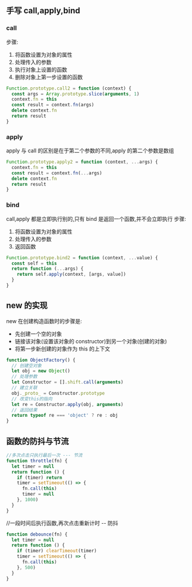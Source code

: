 
## 手写 call,apply,bind

### call

 步骤:

1. 将函数设置为对象的属性
2. 处理传入的参数
3. 执行对象上设置的函数
4. 删除对象上第一步设置的函数

```javascript
Function.prototype.call2 = function (context) {
  const args = Array.prototype.slice(arguments, 1)
  context.fn = this
  const result = context.fn(args)
  delete context.fn
  return result
}
```

### apply

apply 与 call 的区别是在于第二个参数的不同,apply 的第二个参数是数组 

```javascript
Function.prototype.apply2 = function (context, ...args) {
  context.fn = this
  const result = context.fn(...args)
  delete context.fn
  return result
}
```

### bind

 call,apply 都是立即执行别的,只有 bind 是返回一个函数,并不会立即执行 步骤:

1. 将函数设置为对象的属性
2. 处理传入的参数
3. 返回函数

```javascript
Function.prototype.bind2 = function (context, ...value) {
  const self = this
  return function (...args) {
    return self.apply(context, [args, value])
  }
}
```


## new 的实现

 new 在创建构造函数时的步骤是: 

- 先创建一个空的对象
- 链接该对象(设置该对象的 constructor)到另一个对象(创建的对象)
- 将第一步新创建的对象作为 this 的上下文

```javascript
function ObjectFactory() {
  // 创建空对象
  let obj = new Object()
  // 处理参数
  let Constructor = [].shift.call(arguments)
  // 建立关联
  obj._proto_ = Constructor.prototype
  // 改变this的指向
  let re = Constructor.apply(obj, arguments)
  // 返回结果
  return typeof re === 'object' ? re : obj
}
```

## 函数的防抖与节流

```javascript
//多次点击只执行最后一次 --- 节流
function throttle(fn) {
  let timer = null
  return function () {
    if (timer) return
    timer = setTimeout(() => {
      fn.call(this)
      timer = null
    }, 1000)
  }
}
```

//一段时间后执行函数,再次点击重新计时 -- 防抖

```javascript
function debounce(fn) {
  let timer = null
  return function () {
    if (timer) clearTimeout(timer)
    timer = setTimeout(() => {
      fn.call(this)
    }, 500)
  }
}
```
